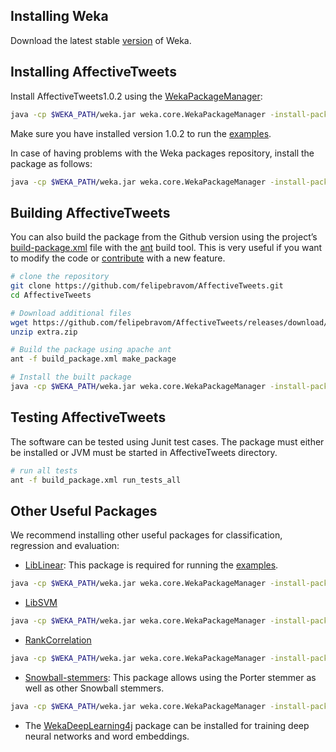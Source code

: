 
## Installing  Weka
Download the latest stable [version](https://waikato.github.io/weka-wiki/downloading_weka/) of Weka.

## Installing AffectiveTweets

Install AffectiveTweets1.0.2 using the [WekaPackageManager](https://waikato.github.io/weka-wiki/packages/manager/): 

```bash
java -cp $WEKA_PATH/weka.jar weka.core.WekaPackageManager -install-package AffectiveTweets
```

Make sure you have installed version 1.0.2 to run the [examples](examples).

In case of having problems with the Weka packages repository, install the package as follows:

```bash
java -cp $WEKA_PATH/weka.jar weka.core.WekaPackageManager -install-package https://github.com/felipebravom/AffectiveTweets/releases/download/1.0.2/AffectiveTweets1.0.2.zip
```

## Building AffectiveTweets
You can also build the package from the Github version using the project’s [build-package.xml](https://github.com/felipebravom/AffectiveTweets/blob/master/build_package.xml) file  with the [ant](http://ant.apache.org/) build tool. This is very useful if you want to modify the code or [contribute](../contribute) with a new feature. 



```bash
# clone the repository
git clone https://github.com/felipebravom/AffectiveTweets.git
cd AffectiveTweets

# Download additional files
wget https://github.com/felipebravom/AffectiveTweets/releases/download/1.0.1/extra.zip
unzip extra.zip

# Build the package using apache ant
ant -f build_package.xml make_package

# Install the built package 
java -cp $WEKA_PATH/weka.jar weka.core.WekaPackageManager -install-package dist/AffectiveTweets.zip


```

## Testing AffectiveTweets
The software can be tested using Junit test cases.  The package must either be installed or  JVM must be started in AffectiveTweets directory.

```bash
# run all tests
ant -f build_package.xml run_tests_all 
```



## Other Useful Packages

We recommend installing other useful packages for classification, regression and evaluation:

* [LibLinear](https://www.csie.ntu.edu.tw/~cjlin/liblinear/): This package is required for running the [examples](examples).
```bash
java -cp $WEKA_PATH/weka.jar weka.core.WekaPackageManager -install-package LibLINEAR
```

* [LibSVM](https://www.csie.ntu.edu.tw/~cjlin/libsvm/)

```bash
java -cp $WEKA_PATH/weka.jar weka.core.WekaPackageManager -install-package LibSVM
```

* [RankCorrelation](https://github.com/felipebravom/RankCorrelation)

```bash
java -cp $WEKA_PATH/weka.jar weka.core.WekaPackageManager -install-package RankCorrelation
```

* [Snowball-stemmers](https://github.com/fracpete/snowball-stemmers-weka-package): This package allows using the Porter stemmer as well as other Snowball stemmers.
```bash
java -cp $WEKA_PATH/weka.jar weka.core.WekaPackageManager -install-package snowball-stemmers
```




* The [WekaDeepLearning4j](https://deeplearning.cms.waikato.ac.nz/) package can be installed for training deep neural networks and word embeddings. 


